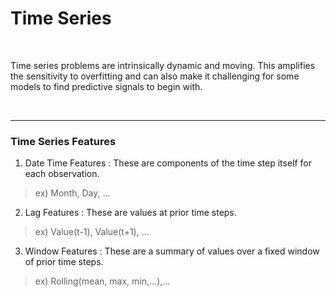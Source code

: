 # Time Series

<br>

Time series problems are intrinsically dynamic and moving. 
This amplifies the sensitivity to overfitting and can also make it challenging for some models to find predictive signals to begin with.

<br>

---
### Time Series Features


1. Date Time Features : These are components of the time step itself for each observation. <br>

> ex) Month, Day, ... <br>

2. Lag Features : These are values at prior time steps. <br>

> ex) Value(t-1), Value(t+1), ... <br>

3. Window Features : These are a summary of values over a fixed window of prior time steps. <br>

> ex) Rolling(mean, max, min,...),...
